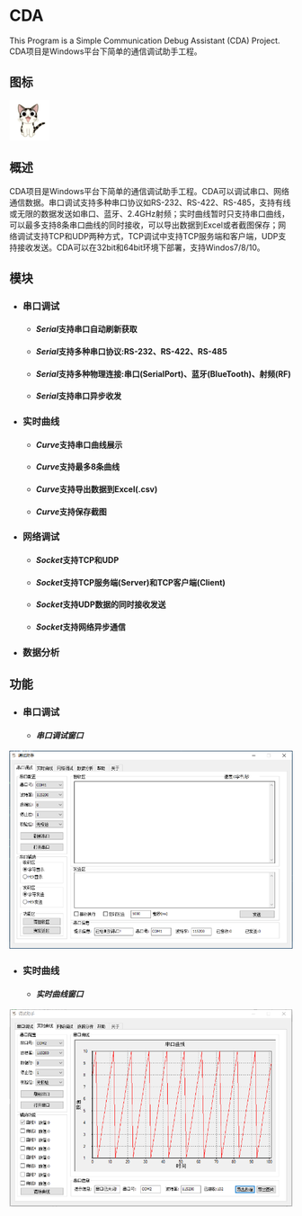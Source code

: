 # CDA
This Program is a Simple Communication Debug Assistant (CDA) Project.   
CDA项目是Windows平台下简单的通信调试助手工程。

## 图标
![](https://github.com/Alopex6414/CDA/raw/master/Photo/Cat.png)

## 概述
CDA项目是Windows平台下简单的通信调试助手工程。CDA可以调试串口、网络通信数据。串口调试支持多种串口协议如RS-232、RS-422、RS-485，支持有线或无限的数据发送如串口、蓝牙、2.4GHz射频；实时曲线暂时只支持串口曲线，可以最多支持8条串口曲线的同时接收，可以导出数据到Excel或者截图保存；网络调试支持TCP和UDP两种方式，TCP调试中支持TCP服务端和客户端，UDP支持接收发送。CDA可以在32bit和64bit环境下部署，支持Windos7/8/10。

## 模块
  * ### 串口调试
    * #### *Serial*支持串口自动刷新获取
    * #### *Serial*支持多种串口协议:RS-232、RS-422、RS-485
    * #### *Serial*支持多种物理连接:串口(SerialPort)、蓝牙(BlueTooth)、射频(RF)
    * #### *Serial*支持串口异步收发  
    
  * ### 实时曲线
    * #### *Curve*支持串口曲线展示
    * #### *Curve*支持最多8条曲线
    * #### *Curve*支持导出数据到Excel(.csv)
    * #### *Curve*支持保存截图  
    
  * ### 网络调试
    * #### *Socket*支持TCP和UDP
    * #### *Socket*支持TCP服务端(Server)和TCP客户端(Client)
    * #### *Socket*支持UDP数据的同时接收发送
    * #### *Socket*支持网络异步通信

  * ### 数据分析
  
 ## 功能
   * ### 串口调试
     * #### *串口调试窗口*
   ![](https://github.com/Alopex6414/CDA/raw/master/Photo/Serial_0.png)
   
   * ### 实时曲线
     * #### *实时曲线窗口*
   ![](https://github.com/Alopex6414/CDA/raw/master/Photo/Curve_0.png)
   
 

